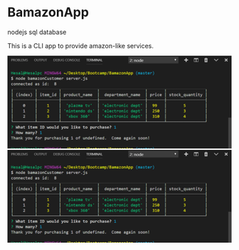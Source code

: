 # BamazonApp
nodejs sql database

This is a CLI app to provide amazon-like services.


![](assets/images/bamazonFinal.png)
![](assets/images/bamazonFinal.png)